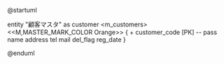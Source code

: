 @startuml

entity "顧客マスタ" as customer <m_customers> <<M,MASTER_MARK_COLOR Orange>> {
        + customer_code [PK]
        --
        pass
        name
        address
        tel
        mail
        del_flag
        reg_date
    }

@enduml
